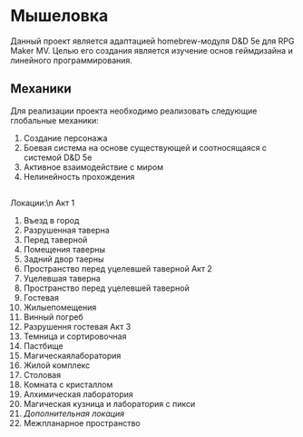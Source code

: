 # Мышеловка
Данный проект является адаптацией homebrew-модуля D&D 5e для RPG Maker MV. Целью его создания является изучение основ геймдизайна и линейного программирования.
## Механики
Для реализации проекта необходимо реализовать следующие глобальные механики:
1. Создание персонажа
2. Боевая система на основе существующей и соотносящаяся с системой D&D 5e
3. Активное взаимодействие с миром
 1. Нелинейность прохождения
##
Локации:\n
Акт 1
1. Въезд в город
2. Разрушенная таверна
  1. Перед таверной
  2. Помещения таверны
  3. Задний двор таерны
3. Пространство перед уцелевшей таверной
Акт 2
1. Уцелевшая таверна
 1. Пространство перед уцелевшей таверной
 2. Гостевая
 3. Жилыепомещения
 4. Винный погреб
 5. Разрушення гостевая
Акт 3
 1. Темница и сортировочная
 2. Пастбище
 3. Магическаялаборатория
 4. Жилой комплекс
 5. Столовая
 6. Комната с кристаллом
 7. Алхимическая лаборатория
 8. Магическая кузница и лаборатория с пикси
 9. _Дополнительная локация_
 10. Межпланарное пространство
